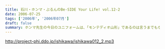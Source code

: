 ```yaml
---
title: 石川・ホンマ・ぶるんのBe-SIDE Your Life! vol.12-2
date: 2006-07-25
tags: ['2006年', '2006年07月']
draft: false
summary: ホンマ先生の今日のユニフォームは、「モンテディオ山形」であるのは言うまでもない…。しかも、現行モデルユニを予約しているという噂。どこまでも、『はえぬき』なパーソナリティである。第二部は、たっぷりとコーナーいきまっせ〜〜NAMAE
---
```


http://project-phi.ddo.jp/ishikawa/ishikawa012_2.mp3
